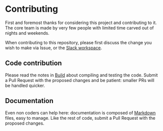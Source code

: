 # Contributing

First and foremost thanks for considering this project and contributing to it. The core team is made by very few people with limited time carved out of nights and weekends.


When contributing to this repository, please first discuss the change you wish to make via Issue, or the [Slack workspace](https://tfsaggregator.slack.com/).


## Code contribution

Please read the notes in [Build](doc/build-and-test.md) about compiling and testing the code.
Submit a Pull Request with the proposed changes and be patient: smaller PRs will be handled quicker.


## Documentation

Even non coders can help here: documentation is composed of [Markdown](https://guides.github.com/features/mastering-markdown/) files, easy to manage.
Like the rest of code, submit a Pull Request with the proposed changes.

